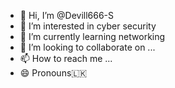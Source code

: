 - 👋 Hi, I’m @Devill666-S
- 👀 I’m interested in cyber security 
- 🌱 I’m currently learning networking
- 💞️ I’m looking to collaborate on ...
- 📫 How to reach me ...
- 😄 Pronouns🇱🇰
  

<!---
Devill666-S/Devill666-S is a ✨ special ✨ repository because its `README.md` (this file) appears on your GitHub profile.
You can click the Preview link to take a look at your changes.
--->
